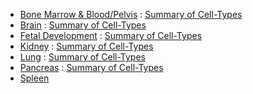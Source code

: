 - [Bone Marrow & Blood/Pelvis](https://hubmapconsortium.github.io/asctb-azimuth-data-comparison/pbmc.csv) : [Summary of Cell-Types](https://hubmapconsortium.github.io/asctb-azimuth-data-comparison/pbmc.celltype_stats.csv)
- [Brain](https://hubmapconsortium.github.io/asctb-azimuth-data-comparison/motor_cortex.csv) : [Summary of Cell-Types](https://hubmapconsortium.github.io/asctb-azimuth-data-comparison/motor_cortex.celltype_stats.csv)
- [Fetal Development](https://hubmapconsortium.github.io/asctb-azimuth-data-comparison/fetal_development.csv) : [Summary of Cell-Types](https://hubmapconsortium.github.io/asctb-azimuth-data-comparison/fetal_development.celltype_stats.csv)
- [Kidney](https://hubmapconsortium.github.io/asctb-azimuth-data-comparison/kidney.csv) : [Summary of Cell-Types](https://hubmapconsortium.github.io/asctb-azimuth-data-comparison/kidney.celltype_stats.csv)
- [Lung](https://hubmapconsortium.github.io/asctb-azimuth-data-comparison/lung.csv) : [Summary of Cell-Types](https://hubmapconsortium.github.io/asctb-azimuth-data-comparison/lung.celltype_stats.csv)
- [Pancreas](https://hubmapconsortium.github.io/asctb-azimuth-data-comparison/pancreas.csv) : [Summary of Cell-Types](https://hubmapconsortium.github.io/asctb-azimuth-data-comparison/pancreas.celltype_stats.csv)
- [Spleen](https://hubmapconsortium.github.io/asctb-azimuth-data-comparison/spleen.csv)
